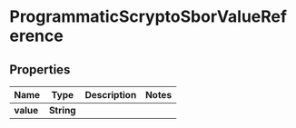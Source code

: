 

# ProgrammaticScryptoSborValueReference


## Properties

| Name | Type | Description | Notes |
|------------ | ------------- | ------------- | -------------|
|**value** | **String** |  |  |



